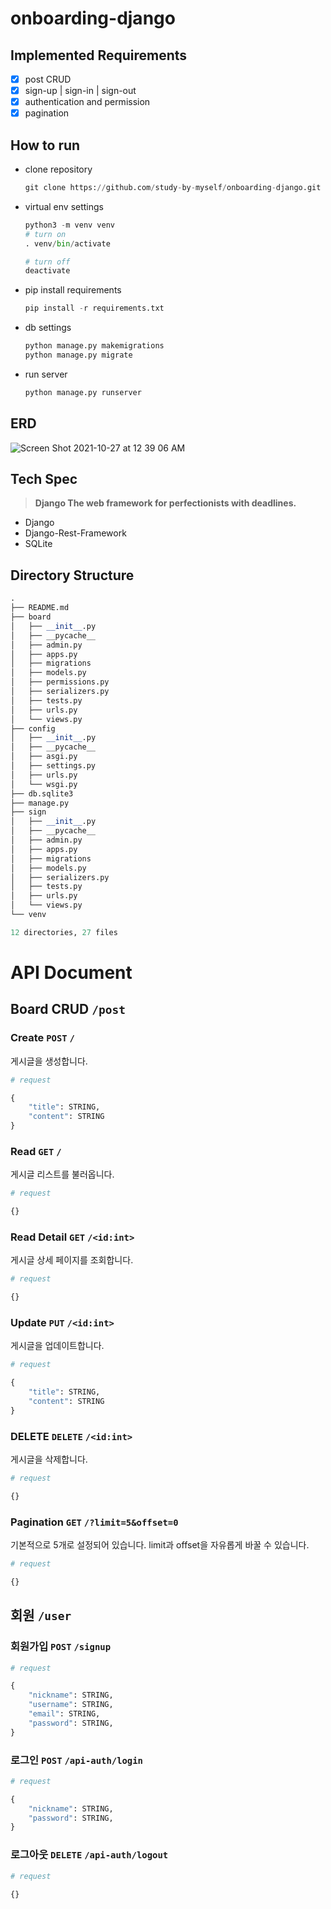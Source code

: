 # onboarding-django

## Implemented Requirements

- [x]  post CRUD
- [x]  sign-up | sign-in | sign-out
- [x]  authentication and permission
- [x]  pagination

## How to run

- clone repository
    
    ```python
    git clone https://github.com/study-by-myself/onboarding-django.git
    ```
    
- virtual env settings
    
    ```python
    python3 -m venv venv
    # turn on
    . venv/bin/activate
    
    # turn off
    deactivate
    ```
    
- pip install requirements
    
    ```python
    pip install -r requirements.txt
    ```
    
- db settings
    
    ```python
    python manage.py makemigrations
    python manage.py migrate
    ```
    
- run server
    
    ```python
    python manage.py runserver
    ```
    

## ERD
![Screen Shot 2021-10-27 at 12 39 06 AM](https://user-images.githubusercontent.com/60090391/138913166-118994be-8ff9-4853-adaf-7209774aeb85.png)

## Tech Spec

> **Django The web framework for perfectionists with deadlines.**
> 
- Django
- Django-Rest-Framework
- SQLite

## Directory Structure

```python
.
├── README.md
├── board
│   ├── __init__.py
│   ├── __pycache__
│   ├── admin.py
│   ├── apps.py
│   ├── migrations
│   ├── models.py
│   ├── permissions.py
│   ├── serializers.py
│   ├── tests.py
│   ├── urls.py
│   └── views.py
├── config
│   ├── __init__.py
│   ├── __pycache__
│   ├── asgi.py
│   ├── settings.py
│   ├── urls.py
│   └── wsgi.py
├── db.sqlite3
├── manage.py
├── sign
│   ├── __init__.py
│   ├── __pycache__
│   ├── admin.py
│   ├── apps.py
│   ├── migrations
│   ├── models.py
│   ├── serializers.py
│   ├── tests.py
│   ├── urls.py
│   └── views.py
└── venv

12 directories, 27 files
```

# API Document

## Board CRUD `/post`

### Create `POST` `/`

게시글을 생성합니다.

```python
# request

{
	"title": STRING,
	"content": STRING
}
```

### Read `GET` `/`

게시글 리스트를 불러옵니다.

```python
# request

{}
```

### Read Detail `GET` `/<id:int>`

게시글 상세 페이지를 조회합니다.

```python
# request

{}
```

### Update `PUT` `/<id:int>`

게시글을 업데이트합니다.

```python
# request

{
	"title": STRING,
	"content": STRING
}
```

### DELETE `DELETE` `/<id:int>`

게시글을 삭제합니다.

```python
# request

{}
```

### Pagination `GET` `/?limit=5&offset=0`

기본적으로 5개로 설정되어 있습니다. limit과 offset을 자유롭게 바꿀 수 있습니다.

```python
# request

{}
```

## 회원 `/user`

### 회원가입 `POST` `/signup`

```python
# request

{
	"nickname": STRING,
	"username": STRING,
	"email": STRING,
	"password": STRING,
}
```

### 로그인 `POST` `/api-auth/login`

```python
# request

{
	"nickname": STRING,
	"password": STRING,
}
```

### 로그아웃 `DELETE` `/api-auth/logout`

```python
# request

{}
```
